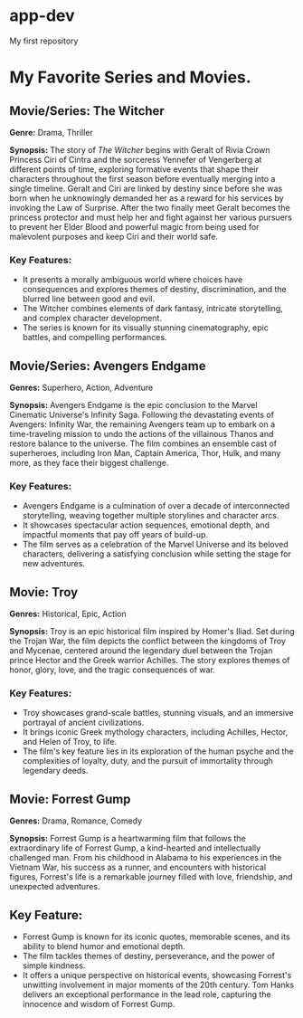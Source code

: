 # app-dev
 My first repository
# My Favorite Series and Movies.

## Movie/Series: The Witcher

**Genre:** Drama, Thriller

**Synopsis:** The story of *The Witcher* begins with Geralt of Rivia Crown Princess Ciri of Cintra and the sorceress Yennefer of Vengerberg at different points of time, exploring formative events that shape their characters throughout the first season before eventually merging into a single timeline. Geralt and Ciri are linked by destiny since before she was born when he unknowingly demanded her as a reward for his services by invoking the Law of Surprise. After the two finally meet Geralt becomes the princess protector and must help her and fight against her various pursuers to prevent her Elder Blood and powerful magic from being used for malevolent purposes and keep Ciri and their world safe.

### Key Features:

- It presents a morally ambiguous world where choices have consequences and explores themes of destiny, discrimination, and the blurred line between good and evil.
- The Witcher combines elements of dark fantasy, intricate storytelling, and complex character development.
- The series is known for its visually stunning cinematography, epic battles, and compelling performances.

## Movie/Series: Avengers Endgame

**Genres:** Superhero, Action, Adventure

**Synopsis:**
Avengers Endgame is the epic conclusion to the Marvel Cinematic Universe's Infinity Saga. Following the devastating events of Avengers: Infinity War, the remaining Avengers team up to embark on a time-traveling mission to undo the actions of the villainous Thanos and restore balance to the universe. The film combines an ensemble cast of superheroes, including Iron Man, Captain America, Thor, Hulk, and many more, as they face their biggest challenge.

### Key Features:
- Avengers Endgame is a culmination of over a decade of interconnected storytelling, weaving together multiple storylines and character arcs.
-  It showcases spectacular action sequences, emotional depth, and impactful moments that pay off years of build-up.
-   The film serves as a celebration of the Marvel Universe and its beloved characters, delivering a satisfying conclusion while setting the stage for new adventures.

## Movie: Troy

**Genres:** Historical, Epic, Action

**Synopsis:**
Troy is an epic historical film inspired by Homer's Iliad. Set during the Trojan War, the film depicts the conflict between the kingdoms of Troy and Mycenae, centered around the legendary duel between the Trojan prince Hector and the Greek warrior Achilles. The story explores themes of honor, glory, love, and the tragic consequences of war.

### Key Features:
- Troy showcases grand-scale battles, stunning visuals, and an immersive portrayal of ancient civilizations. 
- It brings iconic Greek mythology characters, including Achilles, Hector, and Helen of Troy, to life. 
- The film's key feature lies in its exploration of the human psyche and the complexities of loyalty, duty, and the pursuit of immortality through legendary deeds.

## Movie: Forrest Gump

**Genres:** Drama, Romance, Comedy

**Synopsis:**
Forrest Gump is a heartwarming film that follows the extraordinary life of Forrest Gump, a kind-hearted and intellectually challenged man. From his childhood in Alabama to his experiences in the Vietnam War, his success as a runner, and encounters with historical figures, Forrest's life is a remarkable journey filled with love, friendship, and unexpected adventures.

## Key Feature:
- Forrest Gump is known for its iconic quotes, memorable scenes, and its ability to blend humor and emotional depth. 
- The film tackles themes of destiny, perseverance, and the power of simple kindness. 
- It offers a unique perspective on historical events, showcasing Forrest's unwitting involvement in major moments of the 20th century. Tom Hanks delivers an exceptional performance in the lead role, capturing the innocence and wisdom of Forrest Gump.
